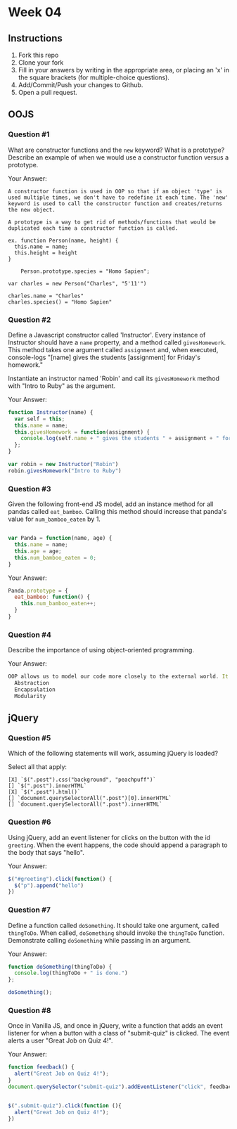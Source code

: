 # Week 04

## Instructions

1. Fork this repo
2. Clone your fork
3. Fill in your answers by writing in the appropriate area, or placing an 'x' in
the square brackets (for multiple-choice questions).
4. Add/Commit/Push your changes to Github.
5. Open a pull request.

## OOJS

### Question #1

What are constructor functions and the `new` keyword? What is a prototype? Describe an example of when we would use a constructor function versus a prototype.

Your Answer:
```text
A constructor function is used in OOP so that if an object 'type' is used multiple times, we don't have to redefine it each time. The 'new' keyword is used to call the constructor function and creates/returns the new object.

A prototype is a way to get rid of methods/functions that would be duplicated each time a constructor function is called.

ex. function Person(name, height) {
  this.name = name;
  this.height = height
}

    Person.prototype.species = "Homo Sapien";

var charles = new Person("Charles", "5'11'")

charles.name = "Charles"
charles.species() = "Homo Sapien"
```

### Question #2

Define a Javascript constructor called 'Instructor'. Every instance of Instructor should have a `name` property, and a method called `givesHomework`. This method takes one argument called `assignment` and, when executed, console-logs "[name] gives the students [assignment] for Friday's homework."

Instantiate an instructor named 'Robin' and call its `givesHomework` method with "Intro to Ruby" as the argument.

Your Answer:

```js
function Instructor(name) {
  var self = this;
  this.name = name;
  this.givesHomework = function(assignment) {
    console.log(self.name + " gives the students " + assignment + " for Friday's homework.")
  };
}

var robin = new Instructor("Robin")
robin.givesHomework("Intro to Ruby")
```
### Question #3

Given the following front-end JS model, add an instance method for all pandas called `eat_bamboo`. Calling this method should increase that panda's value for `num_bamboo_eaten` by 1.

```js

var Panda = function(name, age) {
  this.name = name;
  this.age = age;
  this.num_bamboo_eaten = 0;
}
```
Your Answer:
```js
Panda.prototype = {
  eat_bamboo: function() {
    this.num_bamboo_eaten++;
  }
}
```

### Question #4

Describe the importance of using object-oriented programming.

Your Answer:
```js
OOP allows us to model our code more closely to the external world. It helps us achieve:
  Abstraction
  Encapsulation
  Modularity
```

## jQuery

### Question #5

Which of the following statements will work, assuming jQuery is loaded?

Select all that apply:
```
[X] `$(".post").css("background", "peachpuff")`
[] `$(".post").innerHTML`
[X] `$(".post").html()`
[] `document.querySelectorAll(".post")[0].innerHTML`
[] `document.querySelectorAll(".post").innerHTML`
```

### Question #6

Using jQuery, add an event listener for clicks on the button with the id
`greeting`. When the event happens, the code should append a paragraph to the
body that says "hello".

Your Answer:
```js
$("#greeting").click(function() {
  $("p").append("hello")
})
```

### Question #7

Define a function called `doSomething`. It should take one argument, called
`thingToDo`. When called, `doSomething` should invoke the `thingToDo` function. Demonstrate calling `doSomething` while passing in an argument.

Your Answer:
```js
function doSomething(thingToDo) {
  console.log(thingToDo + " is done.")
};

doSomething();
```

### Question #8

Once in Vanilla JS, and once in jQuery, write a function that adds an event listener for when a button with a class of "submit-quiz" is clicked. The event alerts a user "Great Job on Quiz 4!".

Your Answer:
```js
function feedback() {
  alert("Great Job on Quiz 4!");
}
document.querySelector("submit-quiz").addEventListener("click", feedback)


$(".submit-quiz").click(function (){
  alert("Great Job on Quiz 4!");
})
```
